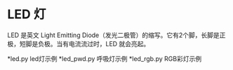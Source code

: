 # LED 灯

LED 是英文 Light Emitting Diode（发光二极管）的缩写。它有2个脚，长脚是正极，短脚是负极。当有电流流过时，LED 就会亮起。

*led.py led灯示例
*led_pwd.py  呼吸灯示例
*led_rgb.py  RGB彩灯示例

